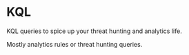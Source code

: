 # KQL
KQL queries to spice up your threat hunting and analytics life.

Mostly analytics rules or threat hunting queries.
